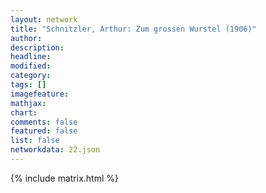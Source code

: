 ```yaml
---
layout: network
title: "Schnitzler, Arthur: Zum grossen Wurstel (1906)"
author:
description:
headline:
modified:
category:
tags: []
imagefeature: 
mathjax: 
chart: 
comments: false
featured: false
list: false
networkdata: 22.json
---
```

{% include matrix.html %}
